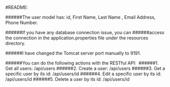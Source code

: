 #README:

######The user model has: id, First Name, Last Name , Email Address, Phone Number. 

######If you have any database connection issue, you can 
######access the connection in the application.properties file under the resources directory. 

######I have changed the Tomcat server port manually to 9191. 

######You can do the following actions with the RESTful API: 
######1. Get all users: /api/users
######2. Create a user: /api/users
######3. Get a specific user by its id: /api/users/id
######4. Edit a specific user by its id: /api/users/id
######5. Delete a user by its id: /api/users/id